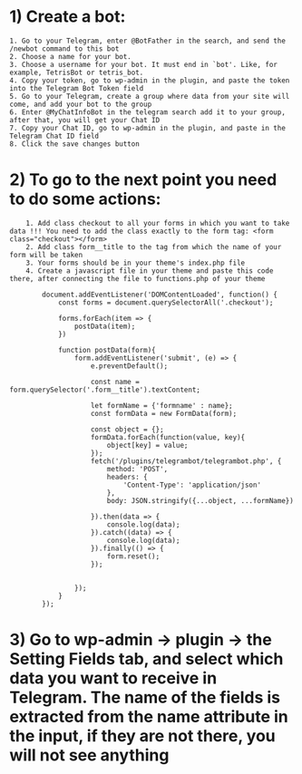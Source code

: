 # 1) Create a bot:
    1. Go to your Telegram, enter @BotFather in the search, and send the /newbot command to this bot
    2. Choose a name for your bot.
    3. Choose a username for your bot. It must end in `bot'. Like, for example, TetrisBot or tetris_bot.
    4. Copy your token, go to wp-admin in the plugin, and paste the token into the Telegram Bot Token field
    5. Go to your Telegram, create a group where data from your site will come, and add your bot to the group
    6. Enter @MyChatInfoBot in the telegram search add it to your group, after that, you will get your Chat ID
    7. Copy your Chat ID, go to wp-admin in the plugin, and paste in the Telegram Chat ID field
    8. Click the save changes button
# 2) To go to the next point you need to do some actions:
        1. Add class checkout to all your forms in which you want to take data !!! You need to add the class exactly to the form tag: <form class="checkout"></form>
        2. Add class form__title to the tag from which the name of your form will be taken
        3. Your forms should be in your theme's index.php file
        4. Create a javascript file in your theme and paste this code there, after connecting the file to functions.php of your theme
```
        document.addEventListener('DOMContentLoaded', function() {
            const forms = document.querySelectorAll('.checkout');
            
            forms.forEach(item => {
                postData(item);
            })
            
            function postData(form){
                form.addEventListener('submit', (e) => {
                    e.preventDefault();
                    
                    const name = form.querySelector('.form__title').textContent;

                    let formName = {'formname' : name};
                    const formData = new FormData(form);
            
                    const object = {};
                    formData.forEach(function(value, key){
                        object[key] = value;
                    });
                    fetch('/plugins/telegrambot/telegrambot.php', {
                        method: 'POST',
                        headers: {
                            'Content-Type': 'application/json'
                        },
                        body: JSON.stringify({...object, ...formName})
            
                    }).then(data => {
                        console.log(data);
                    }).catch((data) => {
                        console.log(data);
                    }).finally(() => {
                        form.reset();
                    });
                    
                    
                });
            }
        });
```
        
# 3) Go to wp-admin -> plugin -> the Setting Fields tab, and select which data you want to receive in Telegram. The name of the fields is extracted from the name attribute in the input, if they are not there, you will not see anything